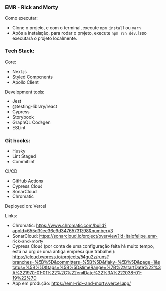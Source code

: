 ### EMR - Rick and Morty

Como executar:

- Clone o projeto, e com o terminal, execute `npm install` ou `yarn`
- Após a instalação, para rodar o projeto, execute `npm run dev`. Isso executará o projeto localmente.

### Tech Stack:

Core:
- Next.js
- Styled Components
- Apollo Client

Development tools:
- Jest
- @testing-library/react
- Cypress
- Storybook
- GraphQL Codegen
- ESLint

### Git hooks:
- Husky
- Lint Staged
- Commitlint

CI/CD
- GitHub Actions
- Cypress Cloud
- SonarCloud
- Chromatic

Deployed on: Vercel

Links:
- Chromatic: https://www.chromatic.com/build?appId=655d30ee36e9d34765731398&number=3
- SonarCloud: https://sonarcloud.io/project/overview?id=italofelipe_emr-rick-and-morty
- Cypress Cloud (por conta de uma configuração feita há muito tempo, está na org de uma antiga empresa que trabalhei): https://cloud.cypress.io/projects/54gu2z/runs?branches=%5B%5D&committers=%5B%5D&flaky=%5B%5D&page=1&status=%5B%5D&tags=%5B%5D&timeRange=%7B%22startDate%22%3A%221970-01-01%22%2C%22endDate%22%3A%222038-01-19%22%7D
- App em produção: https://emr-rick-and-morty.vercel.app/
